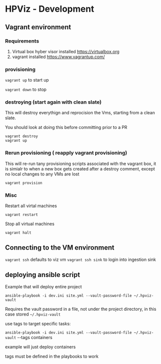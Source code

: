 # HPViz - Development

## Vagrant environment

### Requirements

1. Virtual box hyber visor installed <https://virtualbox.org>
2. vagrant installed <https://www.vagrantup.com/>

### provisioning

`vagrant up` to start up

`vagrant down` to stop

### destroying  (start again with clean slate)

This will destroy everythign and reprocision the Vms, starting from a clean slate.

You should look at doing this before committing prior to a PR

```
vagrant destroy
vagrant up
```

### Rerun provisioning ( reapply vagrant provisioning)

This will re-run tany provisioning scripts associated with the vagrant box, it is simialr to when a new box gets created after a destroy comment, except no local changes to any VMs are lost

`vagrant provision`


### Misc

Restart all virtal machines

`vagrant restart`

Stop all virtual machines

`vagrant halt`

## Connecting to the VM environment

`vagrant ssh` defaults to viz vm
`vagrant ssh sink` to login into ingestion sink


## deploying ansible script

Example that will deploy entire project

`ansible-playbook -i dev.ini site.yml --vault-password-file ~/.hpviz-vault`

Requires the vault password in a file, not under the project directory, in this case stored `~/.hpviz-vault`

use tags to target specific tasks:

`ansible-playbook -i dev.ini site.yml --vault-password-file ~/.hpviz-vault` --tags containers

example will just deploy containers

tags must be defined in the playbooks to work
